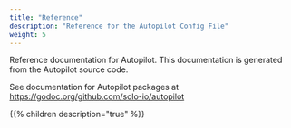 ```yaml
---
title: "Reference"
description: "Reference for the Autopilot Config File"
weight: 5
---
```


Reference documentation for Autopilot. This documentation is generated from the Autopilot source code.

See documentation for Autopilot packages at https://godoc.org/github.com/solo-io/autopilot

{{% children description="true" %}}
